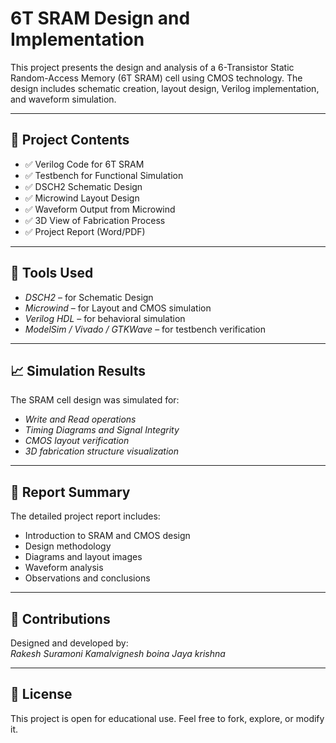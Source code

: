 # 6T SRAM Design and Implementation

This project presents the design and analysis of a 6-Transistor Static Random-Access Memory (6T SRAM) cell using CMOS technology. The design includes schematic creation, layout design, Verilog implementation, and waveform simulation.

---

## 📁 Project Contents

- ✅ Verilog Code for 6T SRAM
- ✅ Testbench for Functional Simulation
- ✅ DSCH2 Schematic Design
- ✅ Microwind Layout Design
- ✅ Waveform Output from Microwind
- ✅ 3D View of Fabrication Process
- ✅ Project Report (Word/PDF)

---

## 🔧 Tools Used

- *DSCH2* – for Schematic Design
- *Microwind* – for Layout and CMOS simulation
- *Verilog HDL* – for behavioral simulation
- *ModelSim / Vivado / GTKWave* – for testbench verification

---

## 📈 Simulation Results

The SRAM cell design was simulated for:
- *Write and Read operations*
- *Timing Diagrams and Signal Integrity*
- *CMOS layout verification*
- *3D fabrication structure visualization*

---

## 📄 Report Summary

The detailed project report includes:
- Introduction to SRAM and CMOS design
- Design methodology
- Diagrams and layout images
- Waveform analysis
- Observations and conclusions

---

## 🤝 Contributions

Designed and developed by:  
*Rakesh Suramoni*
*Kamalvignesh boina*
*Jaya krishna*

---

## 📌 License

This project is open for educational use. Feel free to fork, explore, or modify it.
